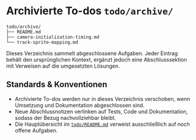 # Archivierte To-dos `todo/archive/`

```text
todo/archive/
├── README.md
├── camera-initialization-timing.md
└── track-sprite-mapping.md
```

Dieses Verzeichnis sammelt abgeschlossene Aufgaben. Jeder Eintrag behält den ursprünglichen Kontext, ergänzt jedoch eine Abschlusssektion mit Verweisen auf die umgesetzten Lösungen.

## Standards & Konventionen
- Archivierte To-dos werden nur in dieses Verzeichnis verschoben, wenn Umsetzung und Dokumentation abgeschlossen sind.
- Neue Abschlussnotizen verlinken auf Tests, Code und Dokumentation, sodass der Bezug nachvollziehbar bleibt.
- Die Hauptübersicht im [`todo/README.md`](../README.md) verweist ausschließlich auf noch offene Aufgaben.
